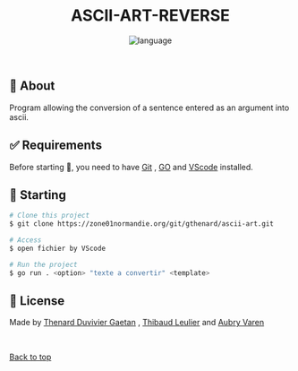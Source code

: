 <!--div align="center" id="top"> 
  <img src="https://www.google.com/imgres?imgurl=https%3A%2F%2Fst4.depositphotos.com%2F18014766%2F28578%2Fi%2F600%2Fdepositphotos_285787198-stock-photo-ascii-concept-illustration-using-code.jpg&tbnid=DV3bD_c9r1iPNM&vet=12ahUKEwjB1pTc6I3_AhUbrycCHRa4BwYQMygzegQIARBH..i&imgrefurl=https%3A%2F%2Ffr.depositphotos.com%2Fstock-photos%2Fascii-code.html&docid=y4WEy0haisiM3M&w=600&h=348&q=ascii%20art%20image%20libre%20de%20droit&hl=fr&ved=2ahUKEwjB1pTc6I3_AhUbrycCHRa4BwYQMygzegQIARBH" alt="ascii-art" />

  &#xa0;

  <!-- <a href="https://go.netlify.app">Demo</a> -->
<!--/div-->

<h1 align="center">ASCII-ART-REVERSE</h1>

<p align="center">

  <img src="https://img.shields.io/badge/language-GO-green?style=flat" alt="language" />

</p>

<br>

## :dart: About ##

Program allowing the conversion of a sentence entered as an argument into ascii.

## :white_check_mark: Requirements ##

Before starting :checkered_flag:, you need to have [Git](https://git-scm.com) , [GO](https://go.dev/doc/install) and [VScode](https://code.visualstudio.com/) installed.

## :checkered_flag: Starting ##

```bash
# Clone this project
$ git clone https://zone01normandie.org/git/gthenard/ascii-art.git

# Access
$ open fichier by VScode

# Run the project
$ go run . <option> "texte a convertir" <template>

```

## :memo: License ##

<!--This project is under license from MIT. For more details, see the [LICENSE](LICENSE.md) file.-->


Made by <a href="https://zone01normandie.org/git/gthenard/" target="_blank">Thenard Duvivier Gaetan</a> ,  <a href="https://zone01normandie.org/git/tleulier" target="_blank">Thibaud Leulier</a> and <a href="https://zone01normandie.org/git/avaren/" target="_blank">Aubry Varen</a>

&#xa0;

<a href="#top">Back to top</a>
